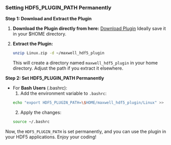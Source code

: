 ### Setting HDF5_PLUGIN_PATH Permanently

**Step 1: Download and Extract the Plugin**
1. **Download the Plugin directly from here:**
   [Download Plugin](https://share.mxwbio.com/d/4742248b2e674a85be97/) Ideally save it in your $HOME directory.
   
2. **Extract the Plugin:**
   ```bash
   unzip Linux.zip -d ~/maxwell_hdf5_plugin
   ```
   This will create a directory named `maxwell_hdf5_plugin` in your home directory. Adjust the path if you extract it elsewhere.

**Step 2: Set HDF5_PLUGIN_PATH Permanently**
- For **Bash Users** (.bashrc):
   1. Add the environment variable to `.bashrc`:
   ```bash
   echo "export HDF5_PLUGIN_PATH=\$HOME/maxwell_hdf5_plugin/Linux" >> ~/.bashrc
   ```
   2. Apply the changes:
   ```bash
   source ~/.bashrc
   ```

Now, the `HDF5_PLUGIN_PATH` is set permanently, and you can use the plugin in your HDF5 applications. Enjoy your coding!
